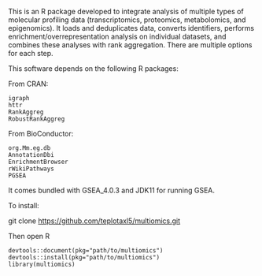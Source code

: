 This is an R package developed to integrate analysis of multiple types of molecular profiling data (transcriptomics, proteomics, metabolomics, and epigenomics). It loads and deduplicates data, converts identifiers, performs enrichment/overrepresentation analysis on individual datasets, and combines these analyses with rank aggregation. There are multiple options for each step.

This software depends on the following R packages:

From CRAN:

	igraph
	httr
	RankAggreg
	RobustRankAggreg

From BioConductor:

	org.Mm.eg.db
	AnnotationDbi
	EnrichmentBrowser
	rWikiPathways
	PGSEA

It comes bundled with GSEA_4.0.3 and JDK11 for running GSEA.

To install:

git clone https://github.com/teplotaxl5/multiomics.git

Then open R

	devtools::document(pkg="path/to/multiomics")
	devtools::install(pkg="path/to/multiomics")
	library(multiomics)
